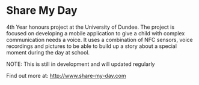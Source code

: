 # Share My Day
4th Year honours project at the University of Dundee. The project is focused on developing a mobile application to give a child with complex communication needs a voice. It uses a combination of NFC sensors, voice recordings and pictures to be able to build up a story about a special moment during the day at school.

NOTE: This is still in development and will updated regularly 

Find out more at: http://www.share-my-day.com

